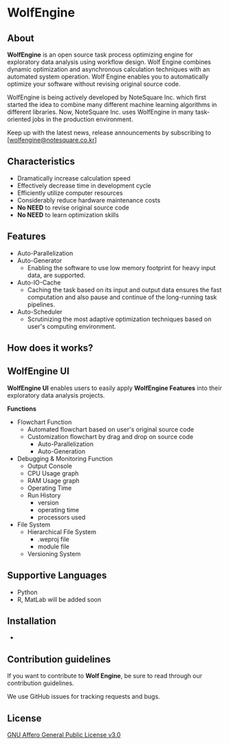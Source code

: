 # WolfEngine
## About
**WolfEngine** is an open source task process optimizing engine for exploratory data analysis using workflow design. 
Wolf Engine combines dynamic optimization and asynchronous calculation techniques with an automated system operation. Wolf Engine enables you to automatically optimize your software without revising original source code.

WolfEngine is being actively developed by NoteSquare Inc. which first started the idea to combine many different machine learning algorithms in different libraries. Now, NoteSquare Inc. uses WolfEngine in many task-oriented jobs in the production environment.

Keep up with the latest news, release announcements by subscribing to [wolfengine@notesquare.co.kr]

## Characteristics
* Dramatically increase calculation speed 
* Effectively decrease time in development cycle
* Efficiently utilize computer resources 
* Considerably reduce hardware maintenance costs
* **No NEED** to revise original source code 
* **No NEED** to learn optimization skills 

## Features
* Auto-Parallelization 
* Auto-Generator
    * Enabling the software to use low memory footprint for heavy input data, are supported.
* Auto-IO-Cache
    * Caching the task based on its input and output data ensures the fast computation and also pause and continue of the long-running task pipelines.
* Auto-Scheduler 
    * Scrutinizing the most adaptive optimization techniques based on  user's computing environment.

## How does it works?

## WolfEngine UI
**WolfEngine UI** enables users to easily apply **WolfEngine Features** into their exploratory data analysis projects.

**Functions**
* Flowchart Function
    * Automated flowchart based on user's original source code 
    * Customization flowchart by drag and drop on source code
        * Auto-Parallelization 
        * Auto-Generation 
* Debugging & Monitoring Function 
    * Output Console
    * CPU Usage graph
    * RAM Usage graph
    * Operating Time
    * Run History 
        * version 
        * operating time
        * processors used
* File System
    * Hierarchical File System 
        * .weproj file 
        * module file 
    * Versioning System

## Supportive Languages

* Python 
* R, MatLab will be added soon

## Installation 

* 

## Contribution guidelines

If you want to contribute to **Wolf Engine**, be sure to read through our contribution guidelines.

We use GitHub issues for tracking requests and bugs. 

## License

[GNU Affero General Public License v3.0](LICENSE)



